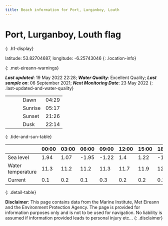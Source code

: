 ```yaml
---
title: Beach information for Port, Lurganboy, Louth
---
```

# Port, Lurganboy, Louth <span class="material-icons blue-flag" alt="This a Blue Flag beach">flag</span>
{: .h1-display}

latitude: 53.82704687, longitude: -6.25743046
{: .location-info}


{: .met-eireann-warnings}

___Last updated___: 19 May 2022 22:28; ___Water Quality___: Excellent Quality;
___Last sample on___: 06 September 2021; ___Next Monitoring Date___: 23 May 2022
{: .last-updated-and-water-quality}

|   |   |   |   |   |
|---|---|---|---|---|
|   |   |   | Dawn  | 04:29 |
|   |   |   | Sunrise  | 05:17 |
|   |   |   | Sunset  | 21:26 |
|   |   |   | Dusk  | 22:14 |
{: .tide-and-sun-table}

<div></div>

| | 00:00 | 03:00 | 06:00 | 09:00 | 12:00 | 15:00 | 18:00 | 21:00 |
|---|---|---|---|---|---|---|---|---|
| Sea level | 1.94 | 1.07 | -1.95 | -1.22| 1.4 | 1.22 | -1.49 | -1.19 |
| Water temperature | 11.3 | 11.2 | 11.2 | 11.3 | 11.7 | 11.9 | 12.0 | 11.7 |
| Current | 0.1 | 0.2 | 0.1 | 0.3 | 0.2| 0.2 | 0.1 | 0.4 |
{: .detail-table}

__Disclaimer__: This page contains data from the Marine Institute,
Met Eireann and the Environment Protection Agency. The page is provided for
information purposes only and is not to be used for navigation. No liability
is assumed if information provided leads to personal injury etc...
{: .disclaimer}
